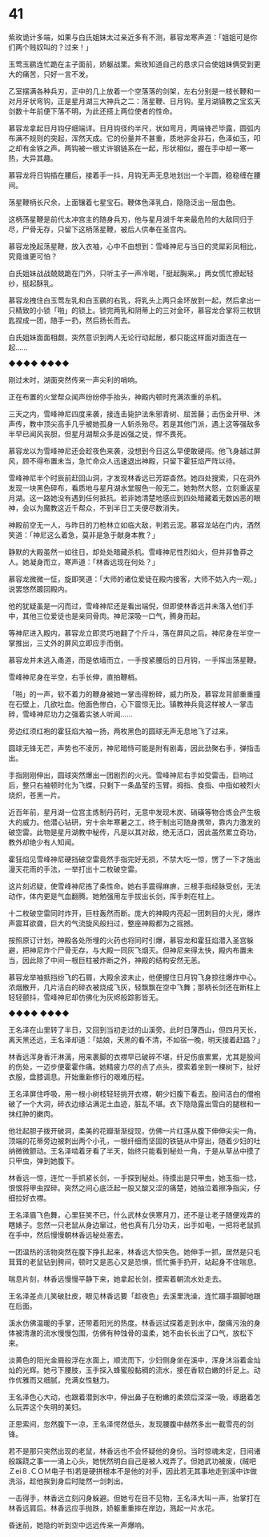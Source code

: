 # 41

紫玫诡计多端，如果与白氏姐妹太过亲近多有不测，慕容龙寒声道：「姐姐可是你们两个贱奴叫的？过来！」

玉莺玉鹂连忙跪在主子面前，娇躯战栗。紫玫知道自己的恳求只会使姐妹俩受到更大的痛苦，只好一言不发。

乙室摆满各种兵刃，正中的几上放着一个空落落的剑架，左右分别是一枝长鞭和一对月牙状弯钩，正是星月湖三大神兵之二：荡星鞭、日月钩。星月湖镇教之宝玄天剑数十年前便下落不明，为此还搭上两位使者的性命。

慕容龙拿起日月钩仔细端详。日月钩径约半尺，状如弯月，两端锋芒毕露，圆弧内布满不规则的突起，浑然天成。它的份量并不甚重，质地非金非石，色泽如玉，叩之却有金铁之声。两钩被一根丈许钢链系在一起，形状相似，握在手中却一寒一热，大异其趣。

慕容龙将日钩插在腰后，接着手一抖，月钩无声无息地划出一个半圆，稳稳缠在腰间。

荡星鞭柄长尺余，上面镶着七星宝石。鞭体色泽乳白，隐隐泛出一层血色。

这柄荡星鞭是前代太冲宫主的随身兵刃，他与星月湖千年来最危险的大敌同归于尽，尸骨无存，只留下这柄荡星鞭，被后人供奉在圣宫内。

慕容龙挽起荡星鞭，放入衣袖，心中不由想到：雪峰神尼与当日的灵犀彩凤相比，究竟谁更可怕？

白氏姐妹战战兢兢跪在门外，只听主子一声冷喝，「挺起胸来。」两女慌忙撩起轻纱，挺起酥乳。

慕容龙拽住白玉莺左乳和白玉鹂的右乳，将乳头上两只金环放到一起，然后拿出一只精致的小锁「啪」的锁上。锁完两乳和阴蒂上的三对金环，慕容龙合掌将三枚钥匙捏成一团，随手一扔，然后扬长而去。

白氏姐妹面面相觑，突然意识到两人无论行动起居，都只能这样面对面连在一起……

◆◆◆◆ ◆◆◆◆

刚过未时，湖面突然传来一声尖利的哨响。

正在布置的火堂帮众闻声纷纷停手抬头，神殿内顿时充满浓重的杀机。

三天之内，雪峰神尼四度来袭，接连击毙护法朱邪青树、屈苦藤；击伤金开甲、沐声传，教中顶尖高手几乎被她孤身一人斩杀殆尽。若是其他门派，遇上这等强敌多半早已闻风丧胆，但星月湖帮众多是凶强之徒，悍不畏死。

慕容龙以为雪峰神尼还会趁夜色来袭，没想到今日这么早便敢硬闯。他飞身越过屏风，顾不得布置未当，急忙命众人迅速退出神殿，只留下霍狂焰严阵以待。

雪峰神尼半个时辰前赶回山洞，才发现林香远已芳踪杳然。她四处搜索，只在洞外发现一块黑色碎布，看质地与星月湖水堂服色一般无二。她勃然大怒，立刻重返星月湖。这一路她没有遇到任何抵抗。若非她清楚地感应到四处暗藏着无数凶恶的眼神，会以为魔教这近千帮众，不到半日工夫便尽数消失。

神殿前空无一人，与昨日的刀枪林立如临大敌，判若云泥。慕容龙站在门内，洒然笑道：「神尼这么着急，莫非是急于献身本教？」

静默的大殿虽然一如往日，却处处暗藏杀机。雪峰神尼性烈如火，但并非鲁莽之人。她凝身而立，寒声道：「林香远现在何处？」

慕容龙微微一怔，旋即笑道：「大师的诸位爱徒在殿内接客，大师不妨入内一观。」说罢悠然踱回殿内。

他的犹疑虽是一闪而过，雪峰神尼还是看出端倪，但即使林香远并未落入他们手中，其他三位爱徒也是亲同骨肉。神尼深吸一口气，腾身而起。

等神尼进入殿内，慕容龙立即灵巧地翻了个斤斗，落在屏风之后。神尼身在半空一掌推出，三丈外的屏风立即应手而倒。

慕容龙并未逃入甬道，而是依墙而立，一手按紧腰后的日月钩，一手挥出荡星鞭。

雪峰神尼身在半空，右手长伸，直拍鞭梢。

「啪」的一声，软不着力的鞭身被她一掌击得粉碎，威力所及，慕容龙背部重重撞在石壁上，几欲吐血。他面色惨白，心下震惊无比。镇教神兵竟这样被人一掌击碎，雪峰神尼功力之强着实骇人听闻……

旁边红须红袍的霍狂焰大袖一扬，两枚黑色的圆球无声无息地飞了过来。

圆球无锋无芒，声势也不凌厉，神尼暗恃可能是附有剧毒，因此劲聚右手，弹指击出。

手指刚刚伸出，圆球突然爆出一团剧烈的火光。雪峰神尼右手如受雷击，巨响过后，整只右袖顿时化为飞蝶，只剩下一条晶莹的玉臂。拇指、食指、中指如被烈火烧炽，苍黑一片。

近百年前，星月湖一位宫主炼制丹药时，无意中发现木炭、硝磺等物合炼会产生极大的威力。他潜心钻研，穷十余年寒暑之工，终于制出可随身携带，靠内力激发的破空雷。此物是星月湖教中秘传，凡是以其对敌，绝无活口，因此虽然累立奇功，教外却绝少有人知闻。

霍狂焰见雪峰神尼硬挡破空雷竟然手指完好无损，不禁大吃一惊，愣了一下才施出漫天花雨的手法，一举打出十二枚破空雷。

这片刻迟疑，使雪峰神尼拣了条性命。她右手震得麻痹，三根手指经脉受创，无法动作，体内更是气血翻腾。她勉强用左手拔出长剑，挥手刺在柱上。

十二枚破空雷同时炸开，巨柱轰然而断。庞大的神殿内亮起一团刺目的火光，爆炸声震耳欲聋，巨大的气流旋风般扫过，整座神殿都为之摇撼。

按照原订计划，神殿各处所埋的火药也将同时引爆，慕容龙和霍狂焰潜入圣宫躲避，把神尼炸个尸骨无存，与大殿一同灰飞烟灭。但神尼来得太快，殿内布置未当，因此除了中间一根巨柱被炸断之外，神殿的结构安然无恙。

慕容龙举袖抵挡纷飞的石屑，大殿余波未止，他便握住日月钩飞身掠往爆炸中心。浓烟散开，几片洁白的碎衣被烧成飞灰，轻飘飘在空中飞舞；那柄长剑还在断柱上轻轻颤抖，雪峰神尼却仿佛化为灰烬般踪影皆无。

◆◆◆◆ ◆◆◆◆

王名泽在山里转了半日，又回到当初走过的山溪旁。此时日薄西山，但四月天长，离天黑还远，王名泽却道：「姑娘，天黑的看不清，不如宿一晚，明天接着赶路？」

林香远浑身香汗淋漓，用来裹脚的衣襟早已破碎不堪，纤足伤痕累累，尤其是股间的伤处，一迈步便霍霍作痛。她精疲力尽的点了点头，摸索着坐到一棵树下，扯好衣服，盘膝调息。开始重新修行的艰难历程。

王名泽屏住呼吸，用一根小树枝轻轻挑开衣襟，朝少妇腹下看去。股间洁白的僧袍破了一个大洞，碎衣边缘沾满泥土血迹，脏乱不堪。衣下隐隐露出雪白的腿根和一抹红肿的嫩肉。

他壮起胆子拨开破洞，柔美的花瓣渐渐绽现，仿佛一片红莲从腹下伸伸尖尖一角。顶端的花蒂旁边被刺出两个小孔，一根纤细而坚固的铁链从中穿出，随着少妇的吐纳微微颤动。王名泽啮着牙看了半天，始终只能看到秘处一角，于是从草丛中摸了只甲虫，弹到她腹下。

林香远一惊，连忙一手抓紧长剑，一手探到秘处。待摸出是只甲虫，她玉指一捻，恨恨将甲虫捏碎。突然之间心底泛起一股又酸又涩的痛楚，她抽泣着擦净指尖，仔细拉好衣襟。

王名泽眉飞色舞，心里狂笑不已，什么武林女侠寒月刀，还不是让老子随便戏弄的瞎婊子。忽然一只老鼠从身边窜过，他也真有几分功夫，出手如电，一把将老鼠抓在手中，然后慢慢朝林香远秘处塞去。

一团温热的活物突然在腹下挣扎起来，林香远大惊失色。她伸手一抓，居然是只毛茸茸的老鼠钻到胯间，顿时又是恶心又是恐惧，慌忙撕手扔开，站起身不住喘息。

喘息片刻，林香远慢慢平静下来，她拿起长剑，摸索着朝流水处走去。

王名泽差点儿笑破肚皮，眼见林香远要「趁夜色」去溪里洗澡，连忙蹑手蹑脚地跟在后面。

溪水仿佛温暖的手掌，还带着阳光的热度。林香远试探着走到水中，酸痛污浊的身体被清澈的流水慢慢包围，仿佛有种蚀骨的温柔，她不由长长出了口气，放松下来。

淡黄色的阳光金屑般浮在水面上，顺流而下，少妇侧身坐在溪中，浑身沐浴着金灿灿的光辉。她弓下腰肢，玉手探入蜂蜜般黏稠的流水，接在香软白嫩的纤足上。动作优雅而又细腻，充满女性魅力。

王名泽色心大动，也跟着潜到水中，伸出鼻子在粉嫩的柔颈后深深一吸，琢磨着怎么玩弄这个失明的美妇。

正思索间，忽然腹下一凉，王名泽愕然低头，发现腰腹中赫然多出一截雪亮的剑锋。

若不是那只突然出现的老鼠，林香远也不会怀疑他的身份。当时惊魂未定，日间诸般蹊跷之事一一涌上心头，她恍然明白自己是被人戏弄了。但她武功被废，\(贼吧Ｚei８.ＣＯＭ电子书\)若是硬拼根本不是他的对手，因此若无其事地走到溪中诈做洗浴，趁他挨到身后时陡然一剑刺出。

一击得手，林香远立刻闪身躲避。但她亏在目不见物，王名泽大叫一声，抬掌打在林香远肩后。林香远应手抛跌，娇躯重重摔在岸边，溅起一片水花。

昏迷前，她隐约听到空中远远传来一声爆响。

